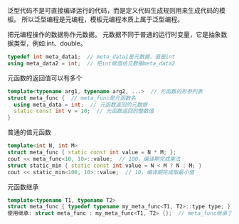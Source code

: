 泛型代码不是可直接编译运行的代码，而是定义代码生成规则用来生成代码的模板。
所以泛型编程是元编程，模板元编程本质上属于泛型编程。

把元编程操作的数据称作元数据。
元数据不同于普通的运行时变量，它是抽象数据类型，例如:int、double。
```c++
typedef int meta_data1;  // meta_data1是元数据，值是int
using meta_data2 = int;  // 把int赋值给元数据meta_data2
```

元函数的返回值可以有多个
```c++
template<typename arg1, typename arg2, ...>  // 元函数的形参列表
struct meta_func {  // meta_func是元函数名
  using meta_data = int;  // 元函数返回的元数据
  static const int v = 10;  // 元函数返回的整数值
}
```

普通的值元函数
```c++
template<int N, int M>
struct meta_func { static const int value = N * M; };
cout << meta_func<10, 10>::value;  // 100，编译期完成乘法
struct static_min { static const int value = N < M ? N : M; }
cout << static_min<100, 10>::value;  // 10，编译期完成取最小值
```

元函数继承
```c++
template<typename T1, typename T2>
struct meta_func { typedef typename my_meta_func<T1, T2>::type type; };
使用继承: struct meta_func : my_meta_func<T1, T2> {};  // meta_func继承了my_meta_func
```
